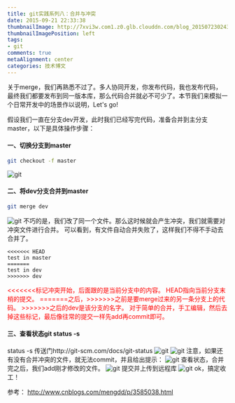 ```yaml
---
title: git实践系列八：合并与冲突
date: 2015-09-21 22:33:38
thumbnailImage: http://7xvi3w.com1.z0.glb.clouddn.com/blog_20150723024349836.jpg
thumbnailImagePosition: left
tags: 
- git
comments: true
metaAlignment: center
categories: 技术博文
---
```

关于merge，我们再熟悉不过了。多人协同开发，你发布代码，我也发布代码，最终我们都要发布到同一版本库，那么代码合并就必不可少了。本节我们来模拟一个日常开发中的场景作以说明，Let's go!
<!-- more -->
假设我们一直在分支dev开发，此时我们已经写完代码，准备合并到主分支master，以下是具体操作步骤：
#### 一、切换分支到master
```sh
git checkout -f master
```
![git](http://7xvi3w.com1.z0.glb.clouddn.com/blog_0A2573A7-F8F3-49E0-B14F-88D0C17717DA.png)
#### 二、将dev分支合并到master
```sh
git merge dev
```
![git](http://7xvi3w.com1.z0.glb.clouddn.com/blog_040791A5-BF17-4FC8-BD81-2DB41F5A62FA.png)
不巧的是，我们改了同一个文件。那么这时候就会产生冲突，我们就需要对冲突文件进行合并。
可以看到，有文件自动合并失败了，这样我们不得不手动去合并了。
```
<<<<<<< HEAD
test in master
=======
test in dev
>>>>>>> dev
```

<div style="color:red">
<<<<<<<标记冲突开始，后面跟的是当前分支中的内容。
HEAD指向当前分支末梢的提交。
=======之后，>>>>>>>之前是要merge过来的另一条分支上的代码。
>>>>>>>之后的dev是该分支的名字。
对于简单的合并，手工编辑，然后去掉这些标记，最后像往常的提交一样先add再commit即可。
</div>

#### 三、查看状态git status -s
status -s 传送门http://git-scm.com/docs/git-status
![git](http://7xvi3w.com1.z0.glb.clouddn.com/blog_BD0CB67C-241E-4837-8DB4-316C1329015B.png)
![git](http://7xvi3w.com1.z0.glb.clouddn.com/blog_0D72A6B0-6FC4-4A99-A53E-98DCB668E44E.png)
注意，如果还有没有合并冲突的文件，就无法commit，并且给出提示：
![git](http://7xvi3w.com1.z0.glb.clouddn.com/blog_D27C4672-147C-4533-868A-27A539EC5557.png)
查看状态，合并完之后，我们add刚才修改的文件。
![git](http://7xvi3w.com1.z0.glb.clouddn.com/blog_83502803-4542-4337-B671-3743538E9435.png)
提交并上传到远程库
![git](http://7xvi3w.com1.z0.glb.clouddn.com/blog_9AFC9DB7-5B05-440F-81C5-9315E20BE154.png)
ok，搞定收工！

参考：
http://www.cnblogs.com/mengdd/p/3585038.html













